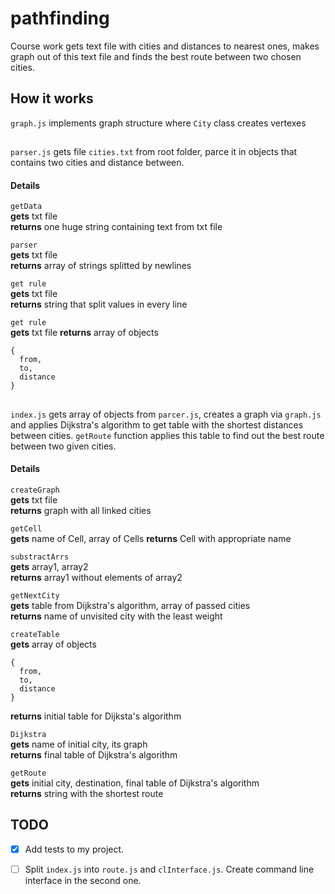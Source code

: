 # pathfinding
Course work gets text file with cities and distances to nearest ones, makes graph out of this text file and finds the best route between two chosen cities. 

## How it works
`graph.js` implements graph structure where `City` class creates vertexes
##
`parser.js`  gets file `cities.txt` from root folder, parce it in objects that contains two cities and distance between.
#### Details
`getData`  
**gets** txt file  
**returns** one huge string containing text from txt file  

`parser`  
**gets** txt file  
**returns** array of strings splitted by newlines  

`get rule`  
**gets** txt file  
**returns** string that split values in every line  

`get rule`  
**gets** txt file
**returns** array of objects
```
{
  from,
  to,
  distance
}
```
##
`index.js` gets array of objects from `parcer.js`, creates a graph via `graph.js` and applies Dijkstra's algorithm to get table with the shortest distances between cities. `getRoute` function applies this table to find out the best route between two given cities.
#### Details  
`createGraph`  
**gets** txt file  
**returns** graph with all linked cities  

`getCell`  
**gets** name of Cell, array of Cells
**returns** Cell with appropriate name

`substractArrs`  
**gets** array1, array2  
**returns** array1 without elements of array2  

`getNextCity`  
**gets** table from Dijkstra's algorithm, array of passed cities  
**returns** name of unvisited city with the least weight  

`createTable`  
**gets** array of objects
```
{
  from,
  to,
  distance
}
```
**returns** initial table for Dijksta's algorithm  

`Dijkstra`  
**gets** name of initial city, its graph  
**returns** final table of Dijkstra's algorithm  

`getRoute`  
**gets** initial city, destination, final table of Dijkstra's algorithm  
**returns** string with the shortest route  

## TODO
 - [x] Add tests to my project.
 - [ ] Split `index.js` into `route.js` and `clInterface.js`. Create command line interface in the second one.
 
